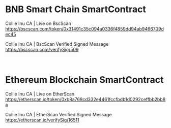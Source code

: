 # BNB Smart Chain SmartContract
Collie Inu CA | Live on BscScan
https://bscscan.com/token/0x31491c35c094a0336f4859dd94ab9466709dec45

Collie Inu CA | BscScan Verified Signed Message
https://bscscan.com/verifySig/509

<br>

# Ethereum Blockchain SmartContract
Collie Inu CA | Live on EtherScan 
https://etherscan.io/token/0xb8a768cd332e4461fccfbdb1d0292ceffbb2bb8a

Collie Inu CA | EtherScan Verified Signed Message
https://etherscan.io/verifySig/16511

